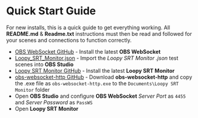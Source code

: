 Quick Start Guide
=================

For new installs, this is a quick guide to get everything working. All **README.md** & **Readme.txt** instructions must then be read and followed for your scenes and connections to function correctly.

- [OBS WebSocket GitHub](https://github.com/Palakis/obs-websocket/releases/latest) - Install the latest **OBS WebSocket**
- [Loopy_SRT_Monitor.json](https://raw.githubusercontent.com/loopy750/SRT-Stats-Monitor/main/modifications/resources/Loopy_SRT_Monitor.json) - Import the _Loopy SRT Monitor .json_ test scenes into **OBS Studio**
- [Loopy SRT Monitor GitHub](https://github.com/loopy750/SRT-Stats-Monitor/releases) - Install the latest **Loopy SRT Monitor**
- [obs-websocket-http GitHub](https://github.com/IRLToolkit/obs-websocket-http/releases) - Download **obs-websocket-http** and copy the .exe file as ```obs-websocket-http.exe``` to the ```Documents\Loopy SRT Monitor``` folder
- Open **OBS Studio** and configure **OBS WebSocket** _Server Port_ as ```4455``` and _Server Password_ as ```PassWS```
- Open **Loopy SRT Monitor**

